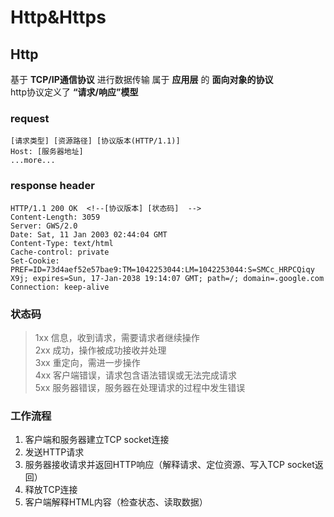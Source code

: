 # Http&Https
## Http

基于 **TCP/IP通信协议** 进行数据传输
属于 **应用层** 的 **面向对象的协议**  
http协议定义了 **“请求/响应”模型**

### request
```http
[请求类型] [资源路径] [协议版本(HTTP/1.1)]
Host: [服务器地址]
...more...
```
### response header 
```http
HTTP/1.1 200 OK  <!--[协议版本] [状态码]  -->
Content-Length: 3059
Server: GWS/2.0
Date: Sat, 11 Jan 2003 02:44:04 GMT
Content-Type: text/html
Cache-control: private
Set-Cookie: PREF=ID=73d4aef52e57bae9:TM=1042253044:LM=1042253044:S=SMCc_HRPCQiqy
X9j; expires=Sun, 17-Jan-2038 19:14:07 GMT; path=/; domain=.google.com
Connection: keep-alive
```

### 状态码
> 1xx 信息，收到请求，需要请求者继续操作  
  2xx 成功，操作被成功接收并处理   
  3xx 重定向，需进一步操作  
  4xx 客户端错误，请求包含语法错误或无法完成请求  
  5xx 服务器错误，服务器在处理请求的过程中发生错误  

### 工作流程
1. 客户端和服务器建立TCP socket连接
2. 发送HTTP请求
3. 服务器接收请求并返回HTTP响应（解释请求、定位资源、写入TCP socket返回）
4. 释放TCP连接
5. 客户端解释HTML内容（检查状态、读取数据）

